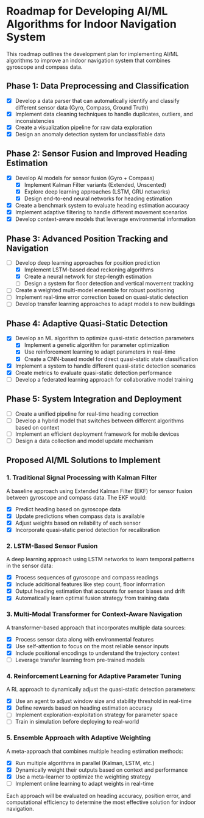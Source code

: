 # Roadmap for Developing AI/ML Algorithms for Indoor Navigation System

This roadmap outlines the development plan for implementing AI/ML algorithms to improve an indoor navigation system that combines gyroscope and compass data.

## Phase 1: Data Preprocessing and Classification

- [x] Develop a data parser that can automatically identify and classify different sensor data (Gyro, Compass, Ground Truth)
- [x] Implement data cleaning techniques to handle duplicates, outliers, and inconsistencies
- [x] Create a visualization pipeline for raw data exploration
- [x] Design an anomaly detection system for unclassifiable data

## Phase 2: Sensor Fusion and Improved Heading Estimation

- [x] Develop AI models for sensor fusion (Gyro + Compass)
   - [x] Implement Kalman Filter variants (Extended, Unscented)
   - [x] Explore deep learning approaches (LSTM, GRU networks)
   - [x] Design end-to-end neural networks for heading estimation
- [x] Create a benchmark system to evaluate heading estimation accuracy
- [x] Implement adaptive filtering to handle different movement scenarios 
- [x] Develop context-aware models that leverage environmental information

## Phase 3: Advanced Position Tracking and Navigation

- [ ] Develop deep learning approaches for position prediction
   - [x] Implement LSTM-based dead reckoning algorithms
   - [x] Create a neural network for step-length estimation
   - [ ] Design a system for floor detection and vertical movement tracking
- [ ] Create a weighted multi-model ensemble for robust positioning
- [ ] Implement real-time error correction based on quasi-static detection
- [ ] Develop transfer learning approaches to adapt models to new buildings

## Phase 4: Adaptive Quasi-Static Detection

- [x] Develop an ML algorithm to optimize quasi-static detection parameters
   - [x] Implement a genetic algorithm for parameter optimization
   - [x] Use reinforcement learning to adapt parameters in real-time
   - [x] Create a CNN-based model for direct quasi-static state classification
- [x] Implement a system to handle different quasi-static detection scenarios
- [x] Create metrics to evaluate quasi-static detection performance
- [ ] Develop a federated learning approach for collaborative model training

## Phase 5: System Integration and Deployment

- [ ] Create a unified pipeline for real-time heading correction
- [ ] Develop a hybrid model that switches between different algorithms based on context
- [ ] Implement an efficient deployment framework for mobile devices
- [ ] Design a data collection and model update mechanism

## Proposed AI/ML Solutions to Implement

### 1. Traditional Signal Processing with Kalman Filter

A baseline approach using Extended Kalman Filter (EKF) for sensor fusion between gyroscope and compass data. The EKF would:
- [x] Predict heading based on gyroscope data
- [x] Update predictions when compass data is available
- [x] Adjust weights based on reliability of each sensor
- [x] Incorporate quasi-static period detection for recalibration

### 2. LSTM-Based Sensor Fusion

A deep learning approach using LSTM networks to learn temporal patterns in the sensor data:
- [x] Process sequences of gyroscope and compass readings
- [x] Include additional features like step count, floor information
- [x] Output heading estimation that accounts for sensor biases and drift
- [x] Automatically learn optimal fusion strategy from training data

### 3. Multi-Modal Transformer for Context-Aware Navigation

A transformer-based approach that incorporates multiple data sources:
- [x] Process sensor data along with environmental features
- [x] Use self-attention to focus on the most reliable sensor inputs
- [x] Include positional encodings to understand the trajectory context
- [ ] Leverage transfer learning from pre-trained models

### 4. Reinforcement Learning for Adaptive Parameter Tuning

A RL approach to dynamically adjust the quasi-static detection parameters:
- [x] Use an agent to adjust window size and stability threshold in real-time
- [x] Define rewards based on heading estimation accuracy
- [ ] Implement exploration-exploitation strategy for parameter space
- [ ] Train in simulation before deploying to real-world

### 5. Ensemble Approach with Adaptive Weighting

A meta-approach that combines multiple heading estimation methods:
- [x] Run multiple algorithms in parallel (Kalman, LSTM, etc.)
- [x] Dynamically weight their outputs based on context and performance
- [x] Use a meta-learner to optimize the weighting strategy
- [ ] Implement online learning to adapt weights in real-time

Each approach will be evaluated on heading accuracy, position error, and computational efficiency to determine the most effective solution for indoor navigation. 